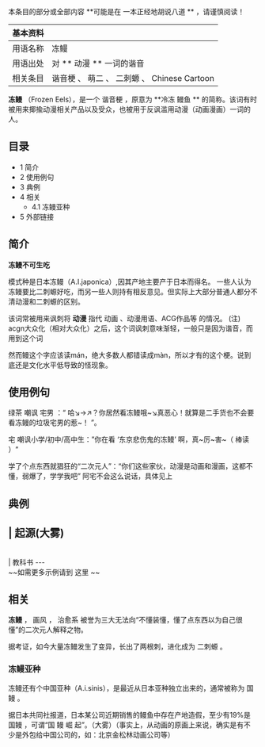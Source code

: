 本条目的部分或全部内容 **可能是在 一本正经地胡说八道  ** ，请谨慎阅读！

|  **基本资料**  ||
|---|---|
|用语名称  |  冻鳗   |
|用语出处  |  对 ** 动漫  ** 一词的谐音   |
|相关条目  |  谐音梗  、  萌二  、  二刺螈  、  Chinese Cartoon   |
  
**冻鳗** （Frozen Eels），是一个  谐音梗  ，原意为 **冷冻 鳗鱼  **
的简称。该词有时被用来揶揄动漫相关产品以及受众，也被用于反讽滥用动漫（动画漫画）一词的人。

##  目录

  * 1  简介 
  * 2  使用例句 
  * 3  典例 
  * 4  相关 
    * 4.1  冻鳗亚种 
  * 5  外部链接 

##  简介

**冻鳗不可生吃**

模式种是日本冻鳗（A.I.japonica）,因其产地主要产于日本而得名。
一些人认为冻鳗要比二刺螈好吃，而另一些人则持有相反意见。但实际上大部分普通人都分不清动漫和二刺螈的区别。

该词常被用来讽刺将 **动漫** 指代  动画  、动漫用语、ACG作品等 的情况。  (注)
acgn大众化（相对大众化）之后，这个词讽刺意味渐轻，一般只是因为谐音，而用到这个词

然而鳗这个字应该读mán，绝大多数人都错读成màn，所以才有的这个梗。说到底还是文化水平低导致的怪现象。

##  使用例句

绿茶  嘲讽  宅男  ：“  哈↘→↗？你居然看冻鳗哦~↘真恶心！就算是二手货也不会要看冻鳗的垃圾宅男的惹~！  ”。

宅  嘲讽小学/初中/高中生：”你在看 ‘东京悲伤鬼的冻鳗’ 啊，真~厉~害~（  棒读  ）“

学了个点东西就猖狂的“二次元人”：“你们这些家伙，动漫是动画和漫画，这都不懂，弱爆了，学学我吧”  阿宅不会这么说话，具体见上

##  典例

|  起源(大雾)  
---  
</br>  
|  教科书  
---  
</br> ~~如需更多示例请到 这里  ~~ </br>  
  
##  相关

**冻鳗** ，  画风  ，  治愈系  被誉为三大无法向“不懂装懂，懂了点东西以为自己很懂”的二次元人解释之物。

据考证，如今大量冻鳗发生了变异，长出了两根刺，进化成为  二刺螈  。

###  冻鳗亚种

冻鳗还有个中国亚种（A.i.sinis），是最近从日本亚种独立出来的，通常被称为  国鳗  。

据日本共同社报道，日本某公司近期销售的鳗鱼中存在产地造假，至少有19%是  国鳗  ，可谓“国 鳗 崛
起”。（大雾）（事实上，从动画的原画上来说，确实是有不少是外包给中国公司的，如：北京金松林动画公司等）